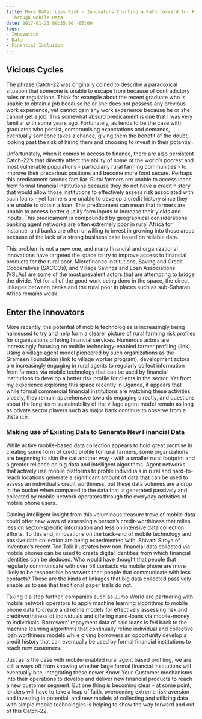```yaml
---
title: More Data, Less Risk - Innovators Charting a Path forward for Financial Inclusion
  Through Mobile Data
date: 2017-01-23 09:35:00 -05:00
tags:
- Innovation
- Data
- Financial Inclusion
---
```


## Vicious Cycles

The phrase Catch-22 was originally coined to describe a paradoxical situation that someone is unable to escape from because of contradictory rules or regulations. Think for example about the recent graduate who is unable to obtain a job because he or she does not possess any previous work experience, yet cannot gain any work experience because he or she cannot get a job. This somewhat absurd predicament is one that I was very familiar with some years ago. Fortunately, as tends to be the case with graduates who persist, compromising expectations and demands, eventually someone takes a chance, giving them the benefit of the doubt, looking past the risk of hiring them and choosing to invest in their potential.

Unfortunately, when it comes to access to finance, there are also persistent Catch-22’s that directly affect the ability of some of the world’s poorest and most vulnerable populations - particularly rural farming communities - to improve their precarious positions and become more food secure. Perhaps this predicament sounds familiar: Rural farmers are unable to access loans from formal financial institutions because they do not have a credit history that would allow those institutions to effectively assess risk associated with such loans - yet farmers are unable to develop a credit history since they are unable to obtain a loan. This predicament can mean that farmers are unable to access better quality farm inputs to increase their yields and inputs. This predicament is compounded by geographical considerations: banking agent networks are often extremely poor in rural Africa for instance, and banks are often unwilling to invest in growing into those areas because of the lack of a strong business case based on reliable data.

This problem is not a new one, and many financial and organizational innovations have targeted the space to try to improve access to financial products for the rural poor. Microfinance institutions, Saving and Credit Cooperatives (SACCOs), and Village Savings and Loan Associations (VSLAs) are some of the most prevalent actors that are attempting to bridge the divide. Yet for all of the good work being done in the space, the direct linkages between banks and the rural poor in places such as sub-Saharan Africa remains weak.

## Enter the Innovators

More recently, the potential of mobile technologies is increasingly being harnessed to try and help form a clearer picture of rural farming risk profiles for organizations offering financial services. Numerous actors are increasingly focusing on mobile technology-enabled farmer profiling (link). Using a village agent model pioneered by such organizations as the Grameen Foundation (link to village worker program), development actors are increasingly engaging in rural agents to regularly collect information from farmers via mobile technology that can be used by financial institutions to develop a better risk profile for clients in the sector. Yet from my experience exploring this space recently in Uganda, it appears that while formal commercial financial institutions are watching these activities closely, they remain apprehensive towards engaging directly, and questions about the long-term sustainability of the village agent model remain as long as private sector players such as major bank continue to observe from a distance.

### Making use of Existing Data to Generate New Financial Data

While active mobile-based data collection appears to hold great promise in creating some form of credit profile for rural farmers, some organizations are beginning to skin the cat another way - with a smaller rural footprint and a greater reliance on big data and intelligent algorithms. Agent networks that actively use mobile platforms to profile individuals in rural and hard-to-reach locations generate a significant amount of data that can be used to assess an individual’s credit worthiness, but these data volumes are a drop in the bucket when compared to the data that is generated passively and collected by mobile network operators through the everyday activities of mobile phone users.

Gaining intelligent insight from this voluminous treasure trove of mobile data could offer new ways of assessing a person’s credit-worthiness that relies less on sector-specific information and less on intensive data collection efforts. To this end, innovations on the back-end of mobile technology and passive data collection are being experimented with. Shivani Siroya of InVenture’s recent Ted Talk illustrates how non-financial data collected via mobile phones can be used to create digital identities from which financial identities can be deduced. Who would have thought that people that regularly communicate with over 58 contacts via mobile phone are more likely to be responsible borrowers than people that communicate with less contacts? These are the kinds of linkages that big data collected passively enable us to see that traditional paper trails do not.

Taking it a step further, companies such as Jumo World are partnering with mobile network operators to apply machine learning algorithms to mobile phone data to create and refine models for effectively assessing risk and creditworthiness of individuals and offering nano-loans via mobile-money to individuals. Borrowers’ repayment data of said loans is fed back to the machine learning algorithms that continually refine individual and collective loan worthiness models while giving borrowers an opportunity develop a credit history that can eventually be used by formal financial institutions to reach new customers.

Just as is the case with mobile-enabled rural agent based profiling, we are still a ways off from knowing whether large formal financial institutions will eventually bite, integrating these newer Know-Your-Customer mechanisms into their operations to develop and deliver new financial products to reach a new customer segment. But one thing is becoming clear - at some point, lenders will have to take a leap of faith, overcoming extreme risk-aversion and investing in potential, and new models of collecting and utilizing data with simple mobile technologies is helping to show the way forward and out of this Catch-22.